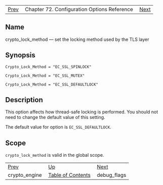 |     |     |     |
| --- | --- | --- |
| [Prev](conf.ref.crypto_engine)  | Chapter 72. Configuration Options Reference |  [Next](conf.ref.debug_flags) |

<a name="config.crypto_lock_method"></a>
## Name

crypto_lock_method — set the locking method used by the TLS layer

## Synopsis

`Crypto_Lock_Method = "EC_SSL_SPINLOCK"`

`Crypto_Lock_Method = "EC_SSL_MUTEX"`

`Crypto_Lock_Method = "EC_SSL_DEFAULTLOCK"`

<a name="idp24105856"></a>
## Description

This option affects how thread-safe locking is performed. You should not need to change the default value of this setting.

The default value for option is `EC_SSL_DEFAULTLOCK`.

<a name="idp24108672"></a>
## Scope

`crypto_lock_method` is valid in the global scope.

|     |     |     |
| --- | --- | --- |
| [Prev](conf.ref.crypto_engine)  | [Up](config.options.ref) |  [Next](conf.ref.debug_flags) |
| crypto_engine  | [Table of Contents](index) |  debug_flags |

